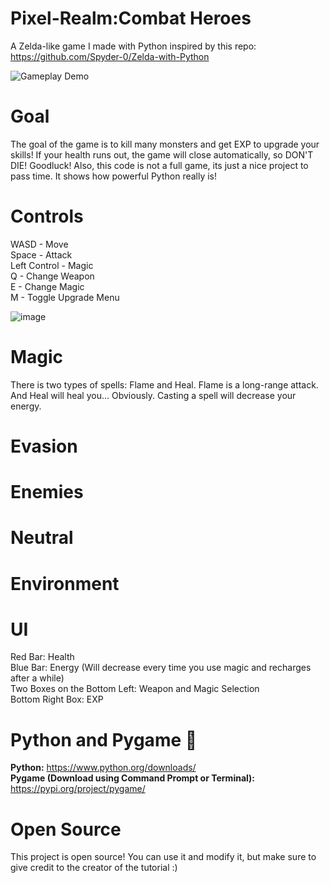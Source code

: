 # Pixel-Realm:Combat Heroes
A Zelda-like game I made with Python inspired by this repo:  https://github.com/Spyder-0/Zelda-with-Python


![Gameplay Demo](https://raw.githubusercontent.com/dugler1990/Pixel-Realm/main/repo_assets/boss_fight.gif)  <!-- Your GIF here -->



# Goal
The goal of the game is to kill many monsters and get EXP to upgrade your skills! If your health runs out, the game will close automatically, so DON'T DIE! Goodluck! Also, this code is not a full game, its just a nice project to pass time. It shows how powerful Python really is!

# Controls
WASD - Move <br />
Space - Attack <br />
Left Control - Magic <br />
Q - Change Weapon <br />
E - Change Magic <br />
M - Toggle Upgrade Menu <br />


![image](https://user-images.githubusercontent.com/85440857/160607803-02bb0038-c4bb-4336-9f0f-c56fcfd053ea.png)

# Magic
There is two types of spells: Flame and Heal. Flame is a long-range attack. And Heal will heal you... Obviously. Casting a spell will decrease your energy.

# Evasion

# Enemies

# Neutral

# Environment

# UI
Red Bar: Health <br />
Blue Bar: Energy (Will decrease every time you use magic and recharges after a while) <br />
Two Boxes on the Bottom Left: Weapon and Magic Selection <br />
Bottom Right Box: EXP <br />

# Python and Pygame 🐍
**Python:** https://www.python.org/downloads/ <br />
**Pygame (Download using Command Prompt or Terminal):** https://pypi.org/project/pygame/ <br />

# Open Source
This project is open source! You can use it and modify it, but make sure to give credit to the creator of the tutorial :)
